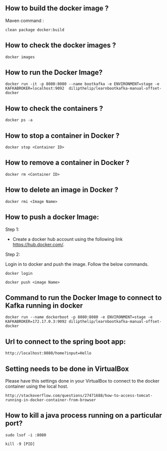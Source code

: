 ## How to build the docker image ?

Maven command :  

```
clean package docker:build
```

## How to check the docker images ?

```
docker images
```

## How to run the Docker Image?

```
docker run -it -p 8080:8080 --name bootkafka -e ENVIRONMENT=stage -e KAFKABROKER=localhost:9092  dilipthelip/learnbootkafka-manual-offset-docker
```

## How to check the containers ?

```
docker ps -a
```

## How to stop a container in Docker ?

```
docker stop <Container ID>
```

## How to remove a container in Docker ?

```
docker rm <Container ID>
```

## How to delete an image in Docker ?

```
docker rmi <Image Name>
```

## How to push a docker Image:

Step 1:  

-  Create a docker hub account using the following link https://hub.docker.com/.

Step 2:  

Login in to docker and push the image. Follow the below commands.

```
docker login

docker push <image Name>
```


## Command  to run the Docker Image to connect to Kafka running in docker
```
docker run --name dockerboot -p 8080:8080 -e ENVIRONMENT=stage -e KAFKABROKER=172.17.0.3:9092 dilipthelip/learnbootkafka-manual-offset-docker
```

## Url to connect to the spring boot app:

```
http://localhost:8080/home?input=Hello
```

## Setting needs to be done in VirtualBox

Please have this settings done in your VirtualBox to connect to the docker container using the local host.

```
http://stackoverflow.com/questions/27471688/how-to-access-tomcat-running-in-docker-container-from-browser
```


## How to kill a java process running on a particular port?

```
sudo lsof -i :8080

kill -9 [PID]

```
